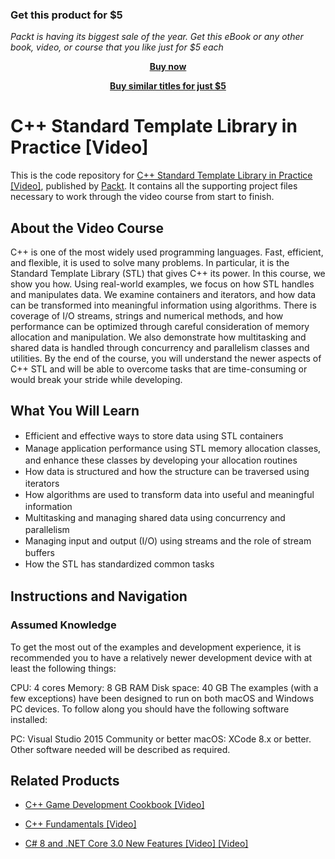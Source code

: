 
### Get this product for $5

<i>Packt is having its biggest sale of the year. Get this eBook or any other book, video, or course that you like just for $5 each</i>


<b><p align='center'>[Buy now](https://packt.link/9781788834995)</p></b>


<b><p align='center'>[Buy similar titles for just $5](https://subscription.packtpub.com/search)</p></b>


# C++ Standard Template Library in Practice [Video]
This is the code repository for [C++ Standard Template Library in Practice [Video]](https://github.com/PacktPublishing/C-Standard-Template-Library-in-Practice), published by [Packt](https://www.packtpub.com/?utm_source=github). It contains all the supporting project files necessary to work through the video course from start to finish.
## About the Video Course
C++ is one of the most widely used programming languages. Fast, efficient, and flexible, it is used to solve many problems. In particular, it is the Standard Template Library (STL) that gives C++ its power. In this course, we show you how.
Using real-world examples, we focus on how STL handles and manipulates data. We examine containers and iterators, and how data can be transformed into meaningful information using algorithms. There is coverage of I/O streams, strings and numerical methods, and how performance can be optimized through careful consideration of memory allocation and manipulation. We also demonstrate how multitasking and shared data is handled through concurrency and parallelism classes and utilities.
By the end of the course, you will understand the newer aspects of C++ STL and will be able to overcome tasks that are time-consuming or would break your stride while developing.

<H2>What You Will Learn</H2>
<DIV class=book-info-will-learn-text>
<UL>
<LI><SPAN style="LINE-HEIGHT: 20px; BACKGROUND-COLOR: transparent">Efficient and effective ways to store data using STL containers</SPAN> 
<LI><SPAN style="LINE-HEIGHT: 20px; BACKGROUND-COLOR: transparent">Manage application performance using STL memory allocation classes, and enhance these classes by developing your allocation routines</SPAN> 
<LI><SPAN style="LINE-HEIGHT: 20px; BACKGROUND-COLOR: transparent">How data is structured and how the structure can be traversed using iterators</SPAN> 
<LI><SPAN style="LINE-HEIGHT: 20px; BACKGROUND-COLOR: transparent">How algorithms are used to transform data into useful and meaningful information</SPAN> 
<LI><SPAN style="LINE-HEIGHT: 20px; BACKGROUND-COLOR: transparent">Multitasking and managing shared data using concurrency and parallelism</SPAN> 
<LI><SPAN style="LINE-HEIGHT: 20px; BACKGROUND-COLOR: transparent">Managing input and output (I/O) using streams and the role of stream buffers</SPAN> 
<LI><SPAN style="LINE-HEIGHT: 20px; BACKGROUND-COLOR: transparent">How the STL has standardized common tasks</SPAN> </LI></UL></DIV>

## Instructions and Navigation
### Assumed Knowledge
To get the most out of the examples and development experience, it is recommended you to have a relatively newer development device with at least the following things:

CPU: 4 cores
Memory: 8 GB RAM
Disk space: 40 GB
The examples (with a few exceptions) have been designed to run on both macOS and Windows PC devices. To follow along you should have the following software installed:

PC: Visual Studio 2015 Community or better
macOS: XCode 8.x or better. Other software needed will be described as required.



## Related Products
* [C++ Game Development Cookbook [Video]](https://www.packtpub.com/game-development/c-game-development-cookbook?utm_source=github&utm_medium=repository&utm_content=9781785882722)

* [C++ Fundamentals [Video]](https://www.packtpub.com/web-development/c-fundamentals)

* [C# 8 and .NET Core 3.0 New Features [Video] [Video]](https://www.packtpub.com/application-development/c-8-and-net-core-30-new-features-video)
